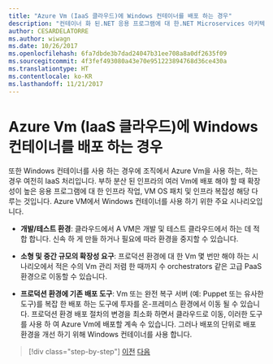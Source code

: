 ```yaml
---
title: "Azure Vm (IaaS 클라우드)에 Windows 컨테이너를 배포 하는 경우"
description: "컨테이너 화 된.NET 응용 프로그램에 대 한.NET Microservices 아키텍처 | Azure Vm (IaaS 클라우드)에 Windows 컨테이너를 배포 하는 경우"
author: CESARDELATORRE
ms.author: wiwagn
ms.date: 10/26/2017
ms.openlocfilehash: 6fa7dbde3b7dad24047b31ee708a8a0df2635f09
ms.sourcegitcommit: 4f3fef493080a43e70e951223894768d36ce430a
ms.translationtype: HT
ms.contentlocale: ko-KR
ms.lasthandoff: 11/21/2017
---
```

# <a name="when-to-deploy-windows-containers-to-azure-vms-iaas-cloud"></a>Azure Vm (IaaS 클라우드)에 Windows 컨테이너를 배포 하는 경우

또한 Windows 컨테이너를 사용 하는 경우에 조직에서 Azure Vm을 사용 하는, 하는 경우 여전히 IaaS 처리입니다. 부하 분산 된 인프라의 여러 Vm에 배포 해야 할 때 확장성이 높은 응용 프로그램에 대 한 인프라 작업, VM OS 패치 및 인프라 복잡성 해당 다루는 것입니다. Azure VM에서 Windows 컨테이너를 사용 하기 위한 주요 시나리오입니다.

-   **개발/테스트 환경**: 클라우드에서 A VM은 개발 및 테스트 클라우드에서 하는 데 적합 합니다. 신속 하 게 만들 하거나 필요에 따라 환경을 중지할 수 있습니다.

-   **소형 및 중간 규모의 확장성 요구**: 프로덕션 환경에 대 한 Vm 몇 번만 해야 하는 시나리오에서 적은 수의 Vm 관리 저렴 한 때까지 수 orchestrators 같은 고급 PaaS 환경으로 이동할 수 있습니다.

-   **프로덕션 환경에 기존 배포 도구**: Vm 또는 완전 복구 서버 (예: Puppet 또는 유사한 도구)를 복잡 한 배포 하는 도구에 투자를 온-프레미스 환경에서 이동 될 수 있습니다. 프로덕션 환경 배포 절차의 변경을 최소화 하면서 클라우드로 이동, 이러한 도구를 사용 하 여 Azure Vm에 배포할 계속 수 있습니다. 그러나 배포의 단위로 배포 환경을 개선 하기 위해 Windows 컨테이너를 사용 합니다.

>[!div class="step-by-step"]
[이전](when-to-deploy-windows-containers-in-your-on-premises-iaas-vm-infrastructure.md)
[다음](when-to-deploy-windows-containers-to-service-fabric.md)
